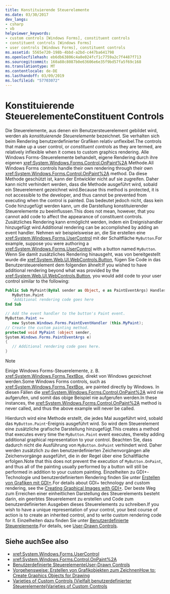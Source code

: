 ```yaml
---
title: Konstituierende Steuerelemente
ms.date: 03/30/2017
dev_langs:
- csharp
- vb
helpviewer_keywords:
- custom controls [Windows Forms], constituent controls
- constituent controls [Windows Forms]
- user controls [Windows Forms], constituent controls
ms.assetid: 5565e720-198b-4bbd-a2bd-c447ba641798
ms.openlocfilehash: eb6db63806c4a0e024fcf1c7759a2c7f4487f713
ms.sourcegitcommit: 160a88c8087b0e63606e6e35f9bd57fa5f69c168
ms.translationtype: MT
ms.contentlocale: de-DE
ms.lasthandoff: 03/09/2019
ms.locfileid: "57703072"
---
```

# <a name="constituent-controls"></a><span data-ttu-id="bdf63-102">Konstituierende Steuerelemente</span><span class="sxs-lookup"><span data-stu-id="bdf63-102">Constituent Controls</span></span>
<span data-ttu-id="bdf63-103">Die Steuerelemente, aus denen ein Benutzersteuerelement gebildet wird, werden als *konstituierende Steuerelemente* bezeichnet. Sie verhalten sich beim Rendering benutzerdefinierter Grafiken relativ unflexibel.</span><span class="sxs-lookup"><span data-stu-id="bdf63-103">The controls that make up a user control, or *constituent controls* as they are termed, are relatively inflexible when it comes to custom graphics rendering.</span></span> <span data-ttu-id="bdf63-104">Alle Windows Forms-Steuerelemente behandelt, eigene Rendering durch ihre eigenen <xref:System.Windows.Forms.Control.OnPaint%2A> Methode.</span><span class="sxs-lookup"><span data-stu-id="bdf63-104">All Windows Forms controls handle their own rendering through their own <xref:System.Windows.Forms.Control.OnPaint%2A> method.</span></span> <span data-ttu-id="bdf63-105">Da diese Methode geschützt ist, kann der Entwickler nicht auf sie zugreifen. Daher kann nicht verhindert werden, dass die Methode ausgeführt wird, sobald ein Steuerelement gezeichnet wird.</span><span class="sxs-lookup"><span data-stu-id="bdf63-105">Because this method is protected, it is not accessible to the developer, and thus cannot be prevented from executing when the control is painted.</span></span> <span data-ttu-id="bdf63-106">Das bedeutet jedoch nicht, dass kein Code hinzugefügt werden kann, um die Darstellung konstituierender Steuerelemente zu beeinflussen.</span><span class="sxs-lookup"><span data-stu-id="bdf63-106">This does not mean, however, that you cannot add code to affect the appearance of constituent controls.</span></span> <span data-ttu-id="bdf63-107">Zusätzliches Rendering kann ermöglicht werden, indem ein Ereignishandler hinzugefügt wird.</span><span class="sxs-lookup"><span data-stu-id="bdf63-107">Additional rendering can be accomplished by adding an event handler.</span></span> <span data-ttu-id="bdf63-108">Nehmen wir beispielsweise an, die Sie erstellen eine <xref:System.Windows.Forms.UserControl> mit der Schaltfläche `MyButton`.</span><span class="sxs-lookup"><span data-stu-id="bdf63-108">For example, suppose you were authoring a <xref:System.Windows.Forms.UserControl> with a button named `MyButton`.</span></span> <span data-ttu-id="bdf63-109">Wenn Sie damit zusätzliches Rendering hinausgeht, was von bereitgestellt wurde die <xref:System.Web.UI.WebControls.Button>, fügen Sie Code in das Benutzersteuerelement dem folgenden ähnelt:</span><span class="sxs-lookup"><span data-stu-id="bdf63-109">If you wished to have additional rendering beyond what was provided by the <xref:System.Web.UI.WebControls.Button>, you would add code to your user control similar to the following:</span></span>  
  
```vb  
Public Sub MyPaint(ByVal sender as Object, e as PaintEventArgs) Handles _  
   MyButton.Paint  
   'Additional rendering code goes here  
End Sub  
```  
  
```csharp  
// Add the event handler to the button's Paint event.  
MyButton.Paint +=   
   new System.Windows.Forms.PaintEventHandler (this.MyPaint);  
// Create the custom painting method.  
protected void MyPaint (object sender,   
System.Windows.Forms.PaintEventArgs e)  
{  
   // Additional rendering code goes here.  
}  
```  
  
> [!NOTE]
>  <span data-ttu-id="bdf63-110">Einige Windows Forms-Steuerelemente, z. B. <xref:System.Windows.Forms.TextBox>, direkt von Windows gezeichnet werden.</span><span class="sxs-lookup"><span data-stu-id="bdf63-110">Some Windows Forms controls, such as <xref:System.Windows.Forms.TextBox>, are painted directly by Windows.</span></span> <span data-ttu-id="bdf63-111">In diesen Fällen die <xref:System.Windows.Forms.Control.OnPaint%2A> wird nie aufgerufen, und somit das obige Beispiel nie aufgerufen werden.</span><span class="sxs-lookup"><span data-stu-id="bdf63-111">In these instances, the <xref:System.Windows.Forms.Control.OnPaint%2A> method is never called, and thus the above example will never be called.</span></span>  
  
 <span data-ttu-id="bdf63-112">Hierdurch wird eine Methode erstellt, die jedes Mal ausgeführt wird, sobald das `MyButton.Paint`-Ereignis ausgeführt wird. So wird dem Steuerelement eine zusätzliche grafische Darstellung hinzugefügt.</span><span class="sxs-lookup"><span data-stu-id="bdf63-112">This creates a method that executes every time the `MyButton.Paint` event executes, thereby adding additional graphical representation to your control.</span></span> <span data-ttu-id="bdf63-113">Beachten Sie, dass dadurch nicht die Ausführung von `MyButton.OnPaint` verhindert wird. Daher werden zusätzlich zu den benutzerdefinierten Zeichenvorgängen alle Zeichenvorgänge ausgeführt, die in der Regel über eine Schaltfläche erfolgen.</span><span class="sxs-lookup"><span data-stu-id="bdf63-113">Note that this does not prevent the execution of `MyButton.OnPaint`, and thus all of the painting usually performed by a button will still be performed in addition to your custom painting.</span></span> <span data-ttu-id="bdf63-114">Einzelheiten zu GDI+-Technologie und benutzerdefiniertem Rendering finden Sie unter [Erstellen von Grafiken mit GDI+](../advanced/how-to-create-graphics-objects-for-drawing.md).</span><span class="sxs-lookup"><span data-stu-id="bdf63-114">For details about GDI+ technology and custom rendering, see the [Creating Graphical Images with GDI+](../advanced/how-to-create-graphics-objects-for-drawing.md).</span></span> <span data-ttu-id="bdf63-115">Der beste Weg zum Erreichen einer einheitlichen Darstellung des Steuerelements besteht darin, ein geerbtes Steuerelement zu erstellen und Code zum benutzerdefinierten Ausgeben dieses Steuerelements zu schreiben.</span><span class="sxs-lookup"><span data-stu-id="bdf63-115">If you wish to have a unique representation of your control, your best course of action is to create an inherited control, and to write custom rendering code for it.</span></span> <span data-ttu-id="bdf63-116">Einzelheiten dazu finden Sie unter [Benutzerdefinierte Steuerelemente](user-drawn-controls.md).</span><span class="sxs-lookup"><span data-stu-id="bdf63-116">For details, see [User-Drawn Controls](user-drawn-controls.md).</span></span>  
  
## <a name="see-also"></a><span data-ttu-id="bdf63-117">Siehe auch</span><span class="sxs-lookup"><span data-stu-id="bdf63-117">See also</span></span>
- <xref:System.Windows.Forms.UserControl>
- <xref:System.Windows.Forms.Control.OnPaint%2A>
- [<span data-ttu-id="bdf63-118">Benutzerdefinierte Steuerelemente</span><span class="sxs-lookup"><span data-stu-id="bdf63-118">User-Drawn Controls</span></span>](user-drawn-controls.md)
- [<span data-ttu-id="bdf63-119">Vorgehensweise: Erstellen von Grafikobjekten zum Zeichnen</span><span class="sxs-lookup"><span data-stu-id="bdf63-119">How to: Create Graphics Objects for Drawing</span></span>](../advanced/how-to-create-graphics-objects-for-drawing.md)
- [<span data-ttu-id="bdf63-120">Varieties of Custom Controls (Vielfalt benutzerdefinierter Steuerelemente)</span><span class="sxs-lookup"><span data-stu-id="bdf63-120">Varieties of Custom Controls</span></span>](varieties-of-custom-controls.md)
